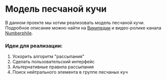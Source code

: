 # Модель песчаной кучи

В данном проекте мы хотим реализовать модель песчаной кучи. Подробное описание можно найти на [Википедии](https://ru.wikipedia.org/wiki/%D0%9C%D0%BE%D0%B4%D0%B5%D0%BB%D1%8C_%D0%BF%D0%B5%D1%81%D1%87%D0%B0%D0%BD%D0%BE%D0%B9_%D0%BA%D1%83%D1%87%D0%B8) и видео-ролике канала [Numberphile](https://www.youtube.com/watch?v=1MtEUErz7Gg&t=226s).

### Идеи для реализации:
1. Ускорить алгоритм "рассыпания"
2. Сделать пользовательский интерфейс
3. Альтернативные правила рассыпания
4. Поиск нейтрального элемента в группе песчаных куч
